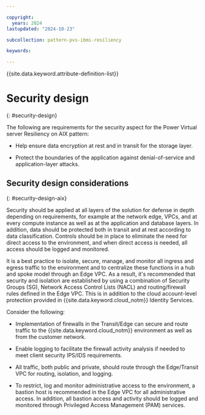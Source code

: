 ```yaml
---

copyright:
  years: 2024
lastupdated: "2024-10-23"

subcollection: pattern-pvs-ibmi-resiliency

keywords:

---
```


{{site.data.keyword.attribute-definition-list}}

# Security design
{: #security-design}

The following are requirements for the security aspect for the Power Virtual server Resiliency on AIX pattern:

- Help ensure data encryption at rest and in transit for the storage layer.

- Protect the boundaries of the application against denial-of-service and application-layer attacks.

## Security design considerations
{: #security-design-aix}

Security should be applied at all layers of the solution for defense in depth depending on requirements, for example at the network edge, VPCs, and at every compute instance as well as at the application and database layers. In addition, data should be protected both in transit and at rest according to data classification. Controls should be in place to eliminate the need for direct access to the environment, and when direct access is needed, all access should be logged and monitored.

It is a best practice to isolate, secure, manage, and monitor all ingress and egress traffic to the environment and to centralize these functions in a hub and spoke model through an Edge VPC. As a result, it's recommended that security and isolation are established by using a combination of Security Groups (SG), Network Access Control Lists (NACL) and routing/firewall rules defined in the Edge VPC. This is in addition to the cloud account-level protection provided in {{site.data.keyword.cloud_notm}} Identity Services.

Consider the following:

- Implementation of firewalls in the Transit/Edge can secure and route traffic to the {{site.data.keyword.cloud_notm}} environment as well as from the customer network.

- Enable logging to facilitate the firewall activity analysis if needed to meet client security IPS/IDS requirements.

- All traffic, both public and private, should route through the Edge/Transit VPC for routing, isolation, and logging.

- To restrict, log and monitor administrative access to the environment, a bastion host is recommended in the Edge VPC for all administrative access. In addition, all bastion access and activity should be logged and monitored through Privileged Access Management (PAM) services.
